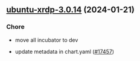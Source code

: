 

## [ubuntu-xrdp-3.0.14](https://github.com/truecharts/charts/compare/ubuntu-xrdp-3.0.13...ubuntu-xrdp-3.0.14) (2024-01-21)

### Chore



- move all incubator to dev

- update metadata in chart.yaml ([#17457](https://github.com/truecharts/charts/issues/17457))